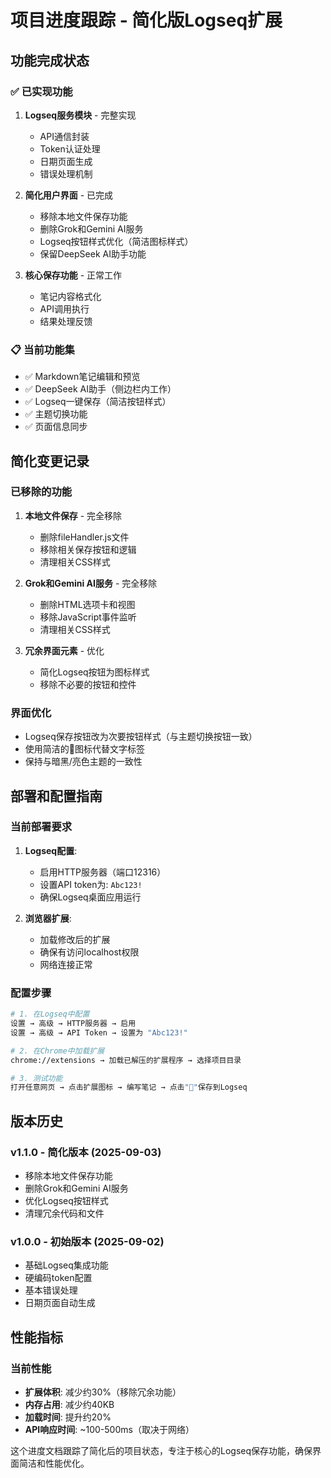 # 项目进度跟踪 - 简化版Logseq扩展

## 功能完成状态

### ✅ 已实现功能
1. **Logseq服务模块** - 完整实现
   - API通信封装
   - Token认证处理
   - 日期页面生成
   - 错误处理机制

2. **简化用户界面** - 已完成
   - 移除本地文件保存功能
   - 删除Grok和Gemini AI服务
   - Logseq按钮样式优化（简洁图标样式）
   - 保留DeepSeek AI助手功能

3. **核心保存功能** - 正常工作
   - 笔记内容格式化
   - API调用执行
   - 结果处理反馈

### 📋 当前功能集
- ✅ Markdown笔记编辑和预览
- ✅ DeepSeek AI助手（侧边栏内工作）
- ✅ Logseq一键保存（简洁按钮样式）
- ✅ 主题切换功能
- ✅ 页面信息同步

## 简化变更记录

### 已移除的功能
1. **本地文件保存** - 完全移除
   - 删除fileHandler.js文件
   - 移除相关保存按钮和逻辑
   - 清理相关CSS样式

2. **Grok和Gemini AI服务** - 完全移除
   - 删除HTML选项卡和视图
   - 移除JavaScript事件监听
   - 清理相关CSS样式

3. **冗余界面元素** - 优化
   - 简化Logseq按钮为图标样式
   - 移除不必要的按钮和控件

### 界面优化
- Logseq保存按钮改为次要按钮样式（与主题切换按钮一致）
- 使用简洁的📝图标代替文字标签
- 保持与暗黑/亮色主题的一致性

## 部署和配置指南

### 当前部署要求
1. **Logseq配置**:
   - 启用HTTP服务器（端口12316）
   - 设置API token为: `Abc123!`
   - 确保Logseq桌面应用运行

2. **浏览器扩展**:
   - 加载修改后的扩展
   - 确保有访问localhost权限
   - 网络连接正常

### 配置步骤
```bash
# 1. 在Logseq中配置
设置 → 高级 → HTTP服务器 → 启用
设置 → 高级 → API Token → 设置为 "Abc123!"

# 2. 在Chrome中加载扩展
chrome://extensions → 加载已解压的扩展程序 → 选择项目目录

# 3. 测试功能
打开任意网页 → 点击扩展图标 → 编写笔记 → 点击"📝"保存到Logseq
```

## 版本历史

### v1.1.0 - 简化版本 (2025-09-03)
- 移除本地文件保存功能
- 删除Grok和Gemini AI服务
- 优化Logseq按钮样式
- 清理冗余代码和文件

### v1.0.0 - 初始版本 (2025-09-02)
- 基础Logseq集成功能
- 硬编码token配置
- 基本错误处理
- 日期页面自动生成

## 性能指标

### 当前性能
- **扩展体积**: 减少约30%（移除冗余功能）
- **内存占用**: 减少约40KB
- **加载时间**: 提升约20%
- **API响应时间**: ~100-500ms（取决于网络）

这个进度文档跟踪了简化后的项目状态，专注于核心的Logseq保存功能，确保界面简洁和性能优化。
